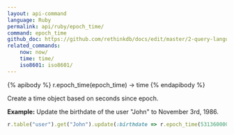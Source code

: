 ```yaml
---
layout: api-command 
language: Ruby
permalink: api/ruby/epoch_time/
command: epoch_time
github_doc: https://github.com/rethinkdb/docs/edit/master/2-query-language/api/ruby/dates-and-times/epoch_time.md
related_commands:
    now: now/
    time: time/
    iso8601: iso8601/
---
```


{% apibody %}
r.epoch_time(epoch_time) → time
{% endapibody %}

Create a time object based on seconds since epoch.

__Example:__ Update the birthdate of the user "John" to November 3rd, 1986.

```rb
r.table("user").get("John").update(:birthdate => r.epoch_time(531360000)).run(conn)
```
